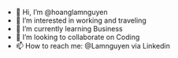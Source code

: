 - 👋 Hi, I’m @hoanglamnguyen
- 👀 I’m interested in working and traveling
- 🌱 I’m currently learning Business
- 💞️ I’m looking to collaborate on Coding
- 📫 How to reach me: @Lamnguyen via Linkedin

<!---
letitianguyen/letitianguyen is a ✨ special ✨ repository because its `README.md` (this file) appears on your GitHub profile.
You can click the Preview link to take a look at your changes.
--->
